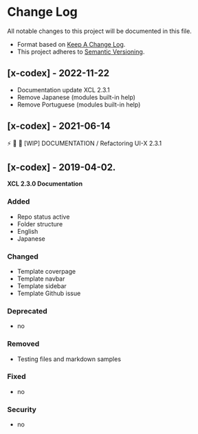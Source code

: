 # Change Log

All notable changes to this project will be documented in this file.

- Format based on [Keep A Change Log](https://keepachangelog.com/en/1.0.0/).
- This project adheres to [Semantic Versioning](https://semver.org/).

## [x-codex] - 2022-11-22

- Documentation update XCL 2.3.1
- Remove Japanese (modules built-in help)
- Remove Portuguese (modules built-in help)

## [x-codex] - 2021-06-14

⚡ 🔨 🎨 [WIP] DOCUMENTATION / Refactoring UI-X 2.3.1  

## [x-codex] - 2019-04-02.

**XCL 2.3.0 Documentation**

### Added

- Repo status active
- Folder structure
- English
- Japanese

### Changed

- Template coverpage
- Template navbar
- Template sidebar
- Template Github issue

### Deprecated

- no

### Removed

- Testing files and markdown samples

### Fixed

- no

### Security

- no
